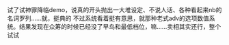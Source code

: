 试了试神罪降临demo，说真的开头抛出一大堆设定、不说人话、各种看起来nb的名词罗列……就，挺典的
不过系统看着挺有意思，就那种老式adv的选项数值系统。结果发现在众筹的时候已经没了早鸟和最低档位，嘛……卖相其实还行，整个试试